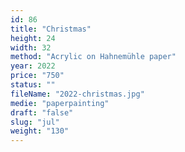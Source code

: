 ```yaml
---
id: 86
title: "Christmas"
height: 24
width: 32
method: "Acrylic on Hahnemühle paper"
year: 2022
price: "750"
status: ""
fileName: "2022-christmas.jpg"
medie: "paperpainting"
draft: "false"
slug: "jul"
weight: "130"
---
```


